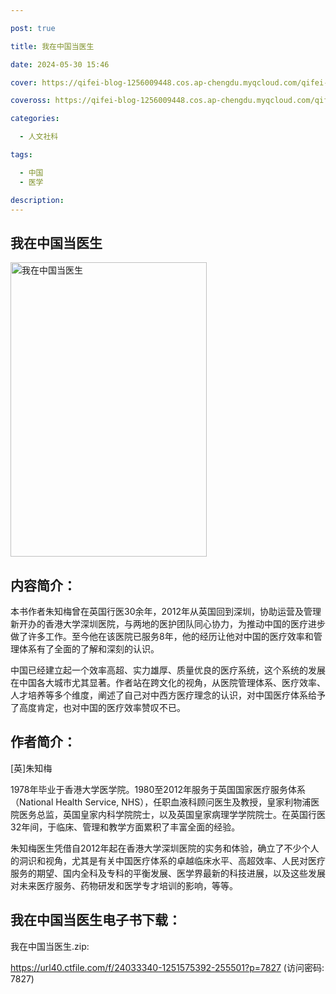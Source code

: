 ```yaml
---

post: true

title: 我在中国当医生

date: 2024-05-30 15:46

cover: https://qifei-blog-1256009448.cos.ap-chengdu.myqcloud.com/qifei-blog/s33755212.jpg

coveross: https://qifei-blog-1256009448.cos.ap-chengdu.myqcloud.com/qifei-blog/s33755212.jpg

categories:

  - 人文社科

tags:

  - 中国
  - 医学

description:
---
```


## 我在中国当医生

<img alt="我在中国当医生" class="aligncenter loading" data-was-processed="true" decoding="async" fetchpriority="high" height="471" src="https://qifei-blog-1256009448.cos.ap-chengdu.myqcloud.com/qifei-blog/s33755212.jpg" style="cursor: zoom-in;" width="314"/>

## 内容简介：

本书作者朱知梅曾在英国行医30余年，2012年从英国回到深圳，协助运营及管理新开办的香港大学深圳医院，与两地的医护团队同心协力，为推动中国的医疗进步做了许多工作。至今他在该医院已服务8年，他的经历让他对中国的医疗效率和管理体系有了全面的了解和深刻的认识。

中国已经建立起一个效率高超、实力雄厚、质量优良的医疗系统，这个系统的发展在中国各大城市尤其显著。作者站在跨文化的视角，从医院管理体系、医疗效率、人才培养等多个维度，阐述了自己对中西方医疗理念的认识，对中国医疗体系给予了高度肯定，也对中国的医疗效率赞叹不已。

## 作者简介：

[英]朱知梅

1978年毕业于香港大学医学院。1980至2012年服务于英国国家医疗服务体系（National Health Service, NHS），任职血液科顾问医生及教授，皇家利物浦医院医务总监，英国皇家内科学院院士，以及英国皇家病理学学院院士。在英国行医32年间，于临床、管理和教学方面累积了丰富全面的经验。

朱知梅医生凭借自2012年起在香港大学深圳医院的实务和体验，确立了不少个人的洞识和视角，尤其是有关中国医疗体系的卓越临床水平、高超效率、人民对医疗服务的期望、国内全科及专科的平衡发展、医学界最新的科技进展，以及这些发展对未来医疗服务、药物研发和医学专才培训的影响，等等。

## 我在中国当医生电子书下载：

我在中国当医生.zip: 

https://url40.ctfile.com/f/24033340-1251575392-255501?p=7827 (访问密码: 7827)
